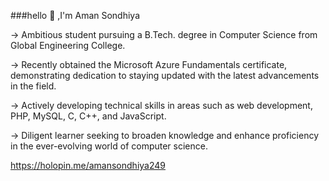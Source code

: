 ###hello 👋 ,I'm Aman Sondhiya 





<!--
**Amansondhiya249/Amansondhiya249** is a ✨ _special_ ✨ repository because its `README.md` (this file) appears on your GitHub profile.

Here are some ideas to get you started:

- 🔭 I’m currently working on ...
- 🌱 I’m currently learning ...
- 👯 I’m looking to collaborate on ...
- 🤔 I’m looking for help with ...
- 💬 Ask me about ...
- 📫 How to reach me: ...
- 😄 Pronouns: ...
- ⚡ Fun fact: ...
-->
-> Ambitious student pursuing a B.Tech. degree in Computer Science from Global Engineering College.

-> Recently obtained the Microsoft Azure Fundamentals certificate, demonstrating dedication to staying updated with the latest    advancements in the field.

-> Actively developing technical skills in areas such as web development, PHP, MySQL, C, C++, and JavaScript.

-> Diligent learner seeking to broaden knowledge and enhance proficiency in the ever-evolving world of computer science.

https://holopin.me/amansondhiya249

